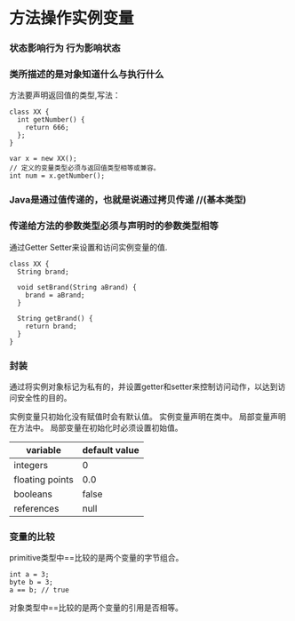 # 方法操作实例变量 

### 状态影响行为 行为影响状态

### 类所描述的是对象知道什么与执行什么

方法要声明返回值的类型,写法：
```
class XX {
  int getNumber() {
    return 666;
  };
}

var x = new XX();
// 定义的变量类型必须与返回值类型相等或兼容。
int num = x.getNumber();
```

### Java是通过值传递的，也就是说通过拷贝传递 //(基本类型)

### 传递给方法的参数类型必须与声明时的参数类型相等

通过Getter Setter来设置和访问实例变量的值.

```
class XX {
  String brand;

  void setBrand(String aBrand) {
    brand = aBrand;
  }

  String getBrand() {
    return brand;
  }
}
```

### 封装
通过将实例对象标记为私有的，并设置getter和setter来控制访问动作，以达到访问安全性的目的。

实例变量只初始化没有赋值时会有默认值。
实例变量声明在类中。
局部变量声明在方法中。
局部变量在初始化时必须设置初始值。

|variable|default value|
|-|-|
| integers| 0|
|floating points|0.0|
|booleans|false|
|references|null|

### 变量的比较
primitive类型中==比较的是两个变量的字节组合。
```
int a = 3;
byte b = 3;
a == b; // true
```
对象类型中==比较的是两个变量的引用是否相等。

